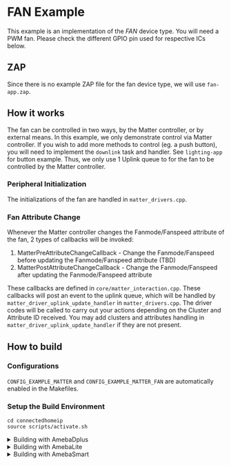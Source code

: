 # FAN Example
This example is an implementation of the *FAN* device type.
You will need a PWM fan. Please check the different GPIO pin used for respective ICs below.

## ZAP
Since there is no example ZAP file for the fan device type, we will use `fan-app.zap`.

## How it works
The fan can be controlled in two ways, by the Matter controller, or by external means. In this example, we only demonstrate control via Matter controller. If you wish to add more methods to control (eg. a push button), you will need to implement the `downlink` task and handler. See `lighting-app` for button example.
Thus, we only use 1 Uplink queue to for the fan to be controlled by the Matter controller. 

### Peripheral Initialization
The initializations of the fan are handled in `matter_drivers.cpp`.

### Fan Attribute Change
Whenever the Matter controller changes the Fanmode/Fanspeed attribute of the fan, 2 types of callbacks will be invoked:
  1. MatterPreAttributeChangeCallback - Change the Fanmode/Fanspeed before updating the Fanmode/Fanspeed attribute (TBD)
  2. MatterPostAttributeChangeCallback - Change the Fanmode/Fanspeed after updating the Fanmode/Fanspeed attribute

These callbacks are defined in `core/matter_interaction.cpp`.
These callbacks will post an event to the uplink queue, which will be handled by `matter_driver_uplink_update_handler` in `matter_drivers.cpp`.
The driver codes will be called to carry out your actions depending on the Cluster and Attribute ID received.
You may add clusters and attributes handling in `matter_driver_uplink_update_handler` if they are not present. 

## How to build

### Configurations
`CONFIG_EXAMPLE_MATTER` and `CONFIG_EXAMPLE_MATTER_FAN` are automatically enabled in the Makefiles.

### Setup the Build Environment

    cd connectedhomeip
    source scripts/activate.sh

<details>
  <summary>Building with AmebaDplus</summary>

### AmebaDplus (RTL8721Dx)

#### GPIO Pin Configuration

| Peripheral | Pin   |
| ---------- | ----- |
| Fan        | PB_18  |

#### Build Matter Libraries

    cd ameba-rtos/amebadplus_gcc_project
    make -C project_km4/asdk fan_port

#### Build the Final Firmware

    cd ameba-rtos/amebadplus_gcc_project
    make all MATTER_EXAMPLE=fan

#### Flash the Image
Refer to this [guide](https://github.com/Ameba-AIoT/ameba-rtos/blob/master/README.md#flashing) to flash the image with Windows Image Tool

#### Clean Matter Libraries and Firmware

    cd ameba-rtos/amebadplus_gcc_project/project_km4
    make clean
</details>

<details>
  <summary>Building with AmebaLite</summary>

### AmebaLite (RTL8720EA / RTL8726EA)

#### GPIO Pin Configuration

| Peripheral | Pin   |
| ---------- | ----- |
| Fan        | PA_31  |

#### Build Matter Libraries

    cd ameba-rtos/amebalite_gcc_project
    make -C project_km4/asdk fan_port

#### Build the Final Firmware

    cd ameba-rtos/amebalite_gcc_project
    make all MATTER_EXAMPLE=fan

#### Flash the Image
Refer to this [guide](https://github.com/Ameba-AIoT/ameba-rtos/blob/master/README.md#flashing) to flash the image with Windows Image Tool

#### Clean Matter Libraries and Firmware

    cd ameba-rtos/amebalite_gcc_project/project_km4
    make clean
</details>

<details>
  <summary>Building with AmebaSmart</summary>

### AmebaSmart (RTL8730E)

#### GPIO Pin Configuration

| Peripheral | Pin   |
| ---------- | ----- |
| Fan        | PA_5  |

#### Build Matter Libraries

    cd ameba-rtos/amebasmart_gcc_project
    make -C project_ap/asdk fan_port

#### Build the Final Firmware

    cd ameba-rtos/amebasmart_gcc_project
    make all MATTER_EXAMPLE=fan

#### Flash the Image
Refer to this [guide](https://github.com/Ameba-AIoT/ameba-rtos/blob/master/README.md#flashing) to flash the image with Windows Image Tool

#### Clean Matter Libraries and Firmware

    cd ameba-rtos/amebasmart_gcc_project/project_ap
    make clean
</details>

